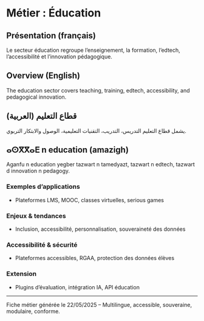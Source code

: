 # Métier : Éducation

## Présentation (français)
Le secteur éducation regroupe l’enseignement, la formation, l’edtech, l’accessibilité et l’innovation pédagogique.

## Overview (English)
The education sector covers teaching, training, edtech, accessibility, and pedagogical innovation.

## قطاع التعليم (العربية)
يشمل قطاع التعليم التدريس، التدريب، التقنيات التعليمية، الوصول والابتكار التربوي.

## ⴰⵙⴳⴳⴰⴹ n education (amazigh)
Aganfu n education yegber tazwart n tamedyazt, tazwart n edtech, tazwart d innovation n pedagogy.

### Exemples d’applications
- Plateformes LMS, MOOC, classes virtuelles, serious games

### Enjeux & tendances
- Inclusion, accessibilité, personnalisation, souveraineté des données

### Accessibilité & sécurité
- Plateformes accessibles, RGAA, protection des données élèves

### Extension
- Plugins d’évaluation, intégration IA, API éducation

---
Fiche métier générée le 22/05/2025 – Multilingue, accessible, souveraine, modulaire, conforme.
